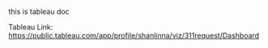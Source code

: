 this is tableau doc

Tableau Link: 
https://public.tableau.com/app/profile/shanlinna/viz/311request/Dashboard

